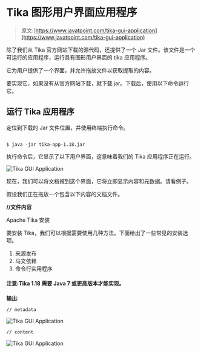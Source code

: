 # Tika 图形用户界面应用程序

> 原文:[https://www.javatpoint.com/tika-gui-application](https://www.javatpoint.com/tika-gui-application)

除了我们从 Tika 官方网站下载的源代码，还提供了一个 Jar 文件。该文件是一个可运行的应用程序，运行具有图形用户界面的 tika 应用程序。

它为用户提供了一个界面，并允许拖放文件以获取提取的内容。

要实现它，如果没有从官方网站下载，就下载 jar。下载后，使用以下命令运行它。

## 运行 Tika 应用程序

定位到下载的 Jar 文件位置，并使用终端执行命令。

```

$ java -jar tika-app-1.18.jar

```

执行命令后，它显示了以下用户界面，这意味着我们的 Tika 应用程序正在运行。

![Tika GUI Application](../Images/3260c8401ab1497fe204bfc5bbe4b30f.png)

现在，我们可以将文档拖到这个界面，它将立即显示内容和元数据。请看例子。

假设我们正在拖放一个包含以下内容的文档文件。

**//文件内容**

Apache Tika 安装

要安装 Tika，我们可以根据需要使用几种方法。下面给出了一些常见的安装选项。

1.  来源发布
2.  马文依赖
3.  命令行实用程序

#### 注意:Tika 1.18 需要 Java 7 或更高版本才能实现。

**输出:**

```
// metadata

```

![Tika GUI Application](../Images/8ea5ad24b883d23b9796a0d944af6d74.png)

```
// content

```

![Tika GUI Application](../Images/d014c6640783f6ba5ef3b9ce215e650c.png)